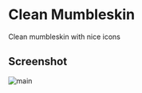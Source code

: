 # Clean Mumbleskin
Clean mumbleskin with nice icons

## Screenshot
![main](http://talk.eigan.no/img/mumble_screen.jpg)